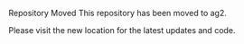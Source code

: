 Repository Moved
This repository has been moved to ag2.

Please visit the new location for the latest updates and code.
